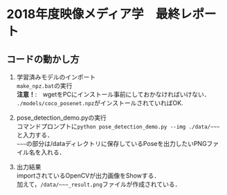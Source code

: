 # 2018年度映像メディア学　最終レポート
## コードの動かし方

1. 学習済みモデルのインポート  
`make_npz.bat`の実行  
**注意！**:　wgetをPCにインストール事前にしておかなければいけない．  
`./models/coco_posenet.npz`がインストールされていればOK.  

2. pose_detection_demo.pyの実行  
コマンドプロンプトに`python pose_detection_demo.py --img ./data/~~~`と入力する．  
`~~~`の部分は/dataディレクトリに保存しているPoseを出力したいPNGファイル名を入れる．  

3. 出力結果  
importされているOpenCVが出力画像をShowする．  
加えて，`/data/~~~_result.png`ファイルが作成されている．
